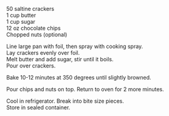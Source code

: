 ---
---

50 saltine crackers  
1 cup butter  
1 cup sugar  
12 oz chocolate chips  
Chopped nuts (optional) 

Line large pan with foil, then spray with cooking spray.  
Lay crackers evenly over foil.  
Melt butter and add sugar, stir until it boils.  
Pour over crackers.  

Bake 10-12 minutes at 350 degrees until slightly browned. 

Pour chips and nuts on top. 
Return to oven for 2 more minutes. 

Cool in refrigerator. Break into bite size pieces.  
Store in sealed container. 
